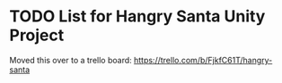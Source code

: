 # TODO List for Hangry Santa Unity Project

Moved this over to a trello board:  https://trello.com/b/FjkfC61T/hangry-santa